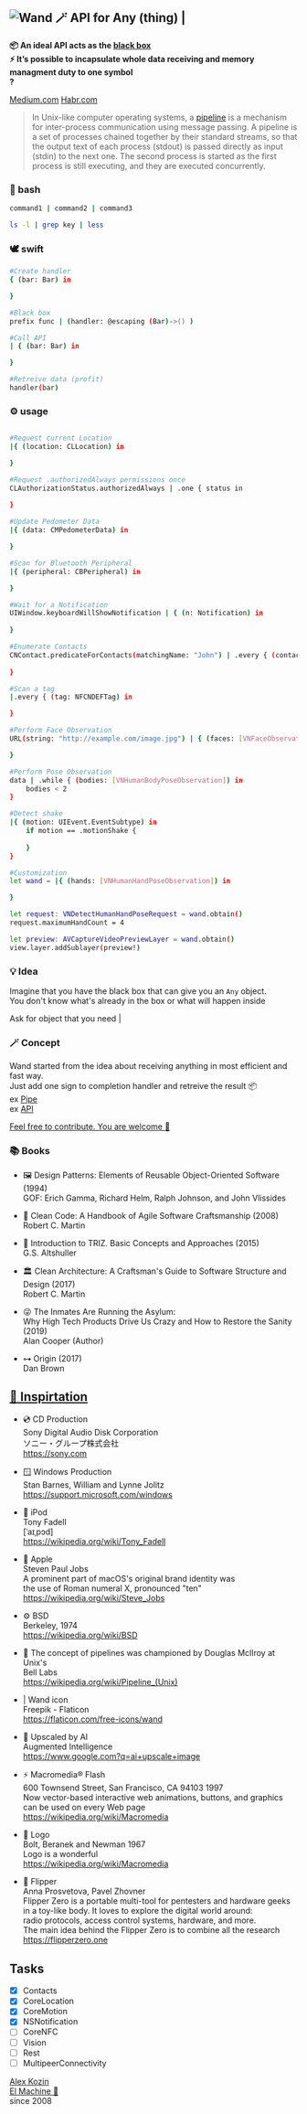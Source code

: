 
## ![Wand 🪄](https://github.com/El-Machine/Wand/raw/main/App/Assets.xcassets/AppIcon.appiconset/magic-wand-transformed-20.png) API for Any (thing) |
**📦 An ideal API acts as the [black box](https://wikipedia.org/wiki/Blackbox)**  
**⚡️ It’s possible to incapsulate whole data receiving and memory managment duty to one symbol**  
**?**   

[Medium.com](https://medium.com/@al.kozin/universal-api-7ddc67bb0aa5)
[Habr.com](https://habr.com/ru/post/674010/)
  
>In Unix-like computer operating systems, a [pipeline](https://wikipedia.org/wiki/Pipeline_(Unix)) is a mechanism for inter-process communication using message passing. A pipeline is a set of processes chained together by their standard streams, so that the output text of each process (stdout) is passed directly as input (stdin) to the next one. The second process is started as the first process is still executing, and they are executed concurrently.

### 💬 bash
```bash
command1 | command2 | command3

ls -l | grep key | less
```

### 🕊️ swift
```bash
#Create handler  
{ (bar: Bar) in

}

```

```bash
#Black box
prefix func | (handler: @escaping (Bar)->() )

#Call API
| { (bar: Bar) in

}

```

```bash
#Retreive data (profit)
handler(bar)

``` 

### ⚙️ usage

```bash

#Request current Location
|{ (location: CLLocation) in 

}

#Request .authorizedAlways permissions once
CLAuthorizationStatus.authorizedAlways | .one { status in
            
}

#Update Pedometer Data
|{ (data: CMPedometerData) in 

}

#Scan for Bluetooth Peripheral
|{ (peripheral: CBPeripheral) in 

}

#Wait for a Notification
UIWindow.keyboardWillShowNotification | { (n: Notification) in
            
}

#Enumerate Contacts
CNContact.predicateForContacts(matchingName: "John") | .every { (contact: CNContact) in
                        
}

#Scan a tag
|.every { (tag: NFCNDEFTag) in

}

#Perform Face Observation
URL(string: "http://example.com/image.jpg") | { (faces: [VNFaceObservation]) in

}

#Perform Pose Observation
data | .while { (bodies: [VNHumanBodyPoseObservation]) in
    bodies < 2
}

#Detect shake
|{ (motion: UIEvent.EventSubtype) in
    if motion == .motionShake {
                
    }
}

```

```bash
#Customization
let wand = |{ (hands: [VNHumanHandPoseObservation]) in

}

let request: VNDetectHumanHandPoseRequest = wand.obtain()
request.maximumHandCount = 4

let preview: AVCaptureVideoPreviewLayer = wand.obtain()
view.layer.addSublayer(preview!)
```

### 💡 Idea
  Imagine that you have the black box that can give you an ```Any``` object.   
  You don't know what's already in the box or what will happen inside   
      
  Ask for object that you need |

### 🪄 Сoncept

Wand started from the idea about receiving anything in most efficient and fast way.   
Just add one sign to completion handler and retreive the result 📦   
ex [Pipe](https://medium.com/@al.kozin/universal-api-7ddc67bb0aa5)   
ex [API](https://github.com/El-Machine/iOS-API-Wrapper)   

[Feel free to contribute. You are welcome 🔬](https://github.com/El-Machine/Wand/graphs/contributors)

### 📚 Books

- 🖼️  Design Patterns: Elements of Reusable Object-Oriented Software (1994)   
      GOF: Erich Gamma, Richard Helm, Ralph Johnson, and John Vlissides

- 🧼  Clean Code: A Handbook of Agile Software Craftsmanship (2008)   
      Robert C. Martin  

- 🎼  Introduction to TRIZ. Basic Concepts and Approaches (2015)   
      G.S. Altshuller  

- 🏛️  Clean Architecture: A Craftsman's Guide to Software Structure and Design (2017)   
      Robert C. Martin  

- 😜  The Inmates Are Running the Asylum:   
      Why High Tech Products Drive Us Crazy and How to Restore the Sanity (2019)   
      Alan Cooper (Author)  

- ⊶  Origin (2017)   
      Dan Brown

## [🤝 Inspirtation](https://github.com/El-Machine/Wand/blob/main/INSPIRATION.TXT)

- 💿  CD Production   
      Sony Digital Audio Disk Corporation   
      ソニー・グループ株式会社   
      https://sony.com

- 🪟  Windows Production   
      Stan Barnes, William and Lynne Jolitz   
      https://support.microsoft.com/windows

- 📱  iPod   
      Tony Fadell   
      [ˈaɪˌpɔd]   
      https://wikipedia.org/wiki/Tony_Fadell

- 🍏  Apple   
      Steven Paul Jobs   
      A prominent part of macOS's original brand identity was   
      the use of Roman numeral X, pronounced "ten"   
      https://wikipedia.org/wiki/Steve_Jobs

- ⚙️  BSD   
      Berkeley, 1974   
      https://wikipedia.org/wiki/BSD

- 🔔  The concept of pipelines was championed by Douglas McIlroy at Unix's   
      Bell Labs   
      https://wikipedia.org/wiki/Pipeline_(Unix)

- |   Wand icon   
      Freepik - Flaticon   
      https://flaticon.com/free-icons/wand

- 🤖  Upscaled by AI   
      Augmented Intelligence   
      https://www.google.com?q=ai+upscale+image
    
- ⚡️  Macromedia® Flash   
      600 Townsend Street, San Francisco, CA 94103 1997   
      Now vector-based interactive web animations, buttons, and graphics   
      can be used on every Web page   
      https://wikipedia.org/wiki/Macromedia

- 🐢  Logo   
      Bolt, Beranek and Newman 1967   
      Logo is a wonderful   
      https://wikipedia.org/wiki/Macromedia

- 🐬  Flipper   
      Anna Prosvetova, Pavel Zhovner   
      Flipper Zero is a portable multi-tool for pentesters and hardware geeks   
      in a toy-like body. It loves to explore the digital world around:   
      radio protocols, access control systems, hardware, and more.   
      The main idea behind the Flipper Zero is to combine all the research   
      https://flipperzero.one

## Tasks

- [x] Contacts
- [x] CoreLocation
- [x] CoreMotion
- [x] NSNotification
- [ ] CoreNFC
- [ ] Vision
- [ ] Rest
- [ ] MultipeerConnectivity

[Alex Kozin](mailto:al@el-machine.com)   
[El Machine 🤖](https://el-machine.com)  
since 2008
